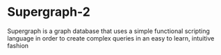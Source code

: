 # Supergraph-2

Supergraph is a graph database that uses a simple functional scripting language in order to create complex queries in an easy to learn, intuitive fashion

